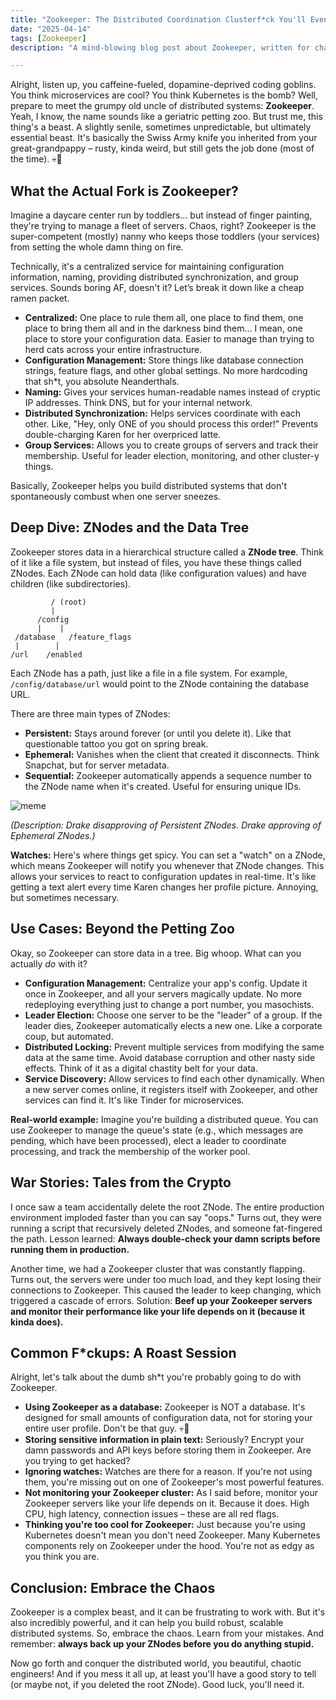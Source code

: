 ```yaml
---
title: "Zookeeper: The Distributed Coordination Clusterf*ck You'll Eventually Love (Maybe)"
date: "2025-04-14"
tags: [Zookeeper]
description: "A mind-blowing blog post about Zookeeper, written for chaotic Gen Z engineers."

---
```


Alright, listen up, you caffeine-fueled, dopamine-deprived coding goblins. You think microservices are cool? You think Kubernetes is the bomb? Well, prepare to meet the grumpy old uncle of distributed systems: **Zookeeper**. Yeah, I know, the name sounds like a geriatric petting zoo. But trust me, this thing's a beast. A slightly senile, sometimes unpredictable, but ultimately essential beast. It's basically the Swiss Army knife you inherited from your great-grandpappy – rusty, kinda weird, but still gets the job done (most of the time). 💀🙏

## What the Actual Fork is Zookeeper?

Imagine a daycare center run by toddlers… but instead of finger painting, they're trying to manage a fleet of servers. Chaos, right? Zookeeper is the super-competent (mostly) nanny who keeps those toddlers (your services) from setting the whole damn thing on fire.

Technically, it's a centralized service for maintaining configuration information, naming, providing distributed synchronization, and group services. Sounds boring AF, doesn't it? Let’s break it down like a cheap ramen packet.

*   **Centralized:** One place to rule them all, one place to find them, one place to bring them all and in the darkness bind them… I mean, one place to store your configuration data. Easier to manage than trying to herd cats across your entire infrastructure.
*   **Configuration Management:** Store things like database connection strings, feature flags, and other global settings. No more hardcoding that sh*t, you absolute Neanderthals.
*   **Naming:** Gives your services human-readable names instead of cryptic IP addresses. Think DNS, but for your internal network.
*   **Distributed Synchronization:** Helps services coordinate with each other. Like, "Hey, only ONE of you should process this order!" Prevents double-charging Karen for her overpriced latte.
*   **Group Services:** Allows you to create groups of servers and track their membership. Useful for leader election, monitoring, and other cluster-y things.

Basically, Zookeeper helps you build distributed systems that don't spontaneously combust when one server sneezes.

## Deep Dive: ZNodes and the Data Tree

Zookeeper stores data in a hierarchical structure called a **ZNode tree**. Think of it like a file system, but instead of files, you have these things called ZNodes. Each ZNode can hold data (like configuration values) and have children (like subdirectories).

```
         / (root)
         |
      /config
      |    |
 /database   /feature_flags
 |        |
/url    /enabled

```

Each ZNode has a path, just like a file in a file system. For example, `/config/database/url` would point to the ZNode containing the database URL.

There are three main types of ZNodes:

*   **Persistent:** Stays around forever (or until you delete it). Like that questionable tattoo you got on spring break.
*   **Ephemeral:** Vanishes when the client that created it disconnects. Think Snapchat, but for server metadata.
*   **Sequential:** Zookeeper automatically appends a sequence number to the ZNode name when it's created. Useful for ensuring unique IDs.

![meme](https://i.imgflip.com/496w3s.jpg)

*(Description: Drake disapproving of Persistent ZNodes. Drake approving of Ephemeral ZNodes.)*

**Watches:** Here's where things get spicy. You can set a "watch" on a ZNode, which means Zookeeper will notify you whenever that ZNode changes. This allows your services to react to configuration updates in real-time. It's like getting a text alert every time Karen changes her profile picture. Annoying, but sometimes necessary.

## Use Cases: Beyond the Petting Zoo

Okay, so Zookeeper can store data in a tree. Big whoop. What can you actually *do* with it?

*   **Configuration Management:** Centralize your app's config. Update it once in Zookeeper, and all your servers magically update. No more redeploying everything just to change a port number, you masochists.
*   **Leader Election:** Choose one server to be the "leader" of a group. If the leader dies, Zookeeper automatically elects a new one. Like a corporate coup, but automated.
*   **Distributed Locking:** Prevent multiple services from modifying the same data at the same time. Avoid database corruption and other nasty side effects. Think of it as a digital chastity belt for your data.
*   **Service Discovery:** Allow services to find each other dynamically. When a new server comes online, it registers itself with Zookeeper, and other services can find it. It's like Tinder for microservices.

**Real-world example:** Imagine you're building a distributed queue. You can use Zookeeper to manage the queue's state (e.g., which messages are pending, which have been processed), elect a leader to coordinate processing, and track the membership of the worker pool.

## War Stories: Tales from the Crypto

I once saw a team accidentally delete the root ZNode. The entire production environment imploded faster than you can say "oops." Turns out, they were running a script that recursively deleted ZNodes, and someone fat-fingered the path. Lesson learned: **Always double-check your damn scripts before running them in production.**

Another time, we had a Zookeeper cluster that was constantly flapping. Turns out, the servers were under too much load, and they kept losing their connections to Zookeeper. This caused the leader to keep changing, which triggered a cascade of errors. Solution: **Beef up your Zookeeper servers and monitor their performance like your life depends on it (because it kinda does).**

## Common F*ckups: A Roast Session

Alright, let's talk about the dumb sh*t you're probably going to do with Zookeeper.

*   **Using Zookeeper as a database:** Zookeeper is NOT a database. It's designed for small amounts of configuration data, not for storing your entire user profile. Don't be that guy. 💀🙏
*   **Storing sensitive information in plain text:** Seriously? Encrypt your damn passwords and API keys before storing them in Zookeeper. Are you trying to get hacked?
*   **Ignoring watches:** Watches are there for a reason. If you're not using them, you're missing out on one of Zookeeper's most powerful features.
*   **Not monitoring your Zookeeper cluster:** As I said before, monitor your Zookeeper servers like your life depends on it. Because it does. High CPU, high latency, connection issues – these are all red flags.
*   **Thinking you're too cool for Zookeeper:** Just because you're using Kubernetes doesn't mean you don't need Zookeeper. Many Kubernetes components rely on Zookeeper under the hood. You're not as edgy as you think you are.

## Conclusion: Embrace the Chaos

Zookeeper is a complex beast, and it can be frustrating to work with. But it's also incredibly powerful, and it can help you build robust, scalable distributed systems. So, embrace the chaos. Learn from your mistakes. And remember: **always back up your ZNodes before you do anything stupid.**

Now go forth and conquer the distributed world, you beautiful, chaotic engineers! And if you mess it all up, at least you'll have a good story to tell (or maybe not, if you deleted the root ZNode). Good luck, you'll need it.
